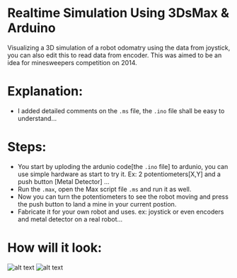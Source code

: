 # Realtime Simulation Using 3DsMax & Arduino
Visualizing a 3D simulation of a robot odomatry using the data from joystick, you can also edit this to read data from encoder. This was aimed to be an idea for minesweepers competition on 2014.

# Explanation:
   - I added detailed comments on the ```.ms``` file, the ```.ino``` file shall be easy to understand... 
   
# Steps:
   - You start by uploding the ardunio code[the ```.ino``` file] to ardunio, you can use simple hardware as start to try it. Ex: 2 potentiometers[X,Y] and a push button [Metal Detector] ...
   - Run the ```.max```, open the Max script file ```.ms``` and run it as well.
   - Now you can turn the potentiometers to see the robot moving and press the push button to land a mine in your current postion. 
   - Fabricate it for your own robot and uses. ex: joystick or even encoders and metal detector on a real robot...

# How will it look:
![alt text](https://github.com/LegendOfSparta/Realtime-simulation-using-3DsMax-and-Arduino/blob/master/Images/Image-1.png)
![alt text](https://github.com/LegendOfSparta/Realtime-simulation-using-3DsMax-and-Arduino/blob/master/Images/Image-2.png)

